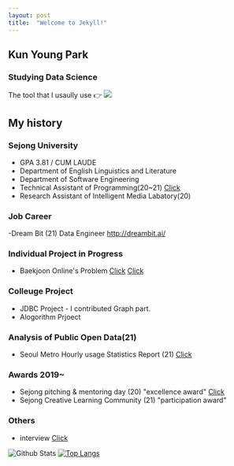 ```yaml
---
layout: post
title:  "Welcome to Jekyll!"
---
```


## Kun Young Park

### Studying Data Science

The tool that I usaully use 👉 <img src="https://img.shields.io/badge/Python-3776AB?style=for-the-badge&logo=python&logoColor=white" /> 

## My history

### Sejong University 
- GPA 3.81 / CUM LAUDE
- Department of English Linguistics and Literature
- Department of Software Engineering
- Technical Assistant of Programming(20~21)
  [Click](https://blog.naver.com/ceroopark/222414688135 "네이버 블로그")
- Research Assistant of Intelligent Media Labatory(20)
 
### Job Career
-Dream Bit (21)
Data Engineer
http://dreambit.ai/

### Individual Project in Progress 
- Baekjoon Online's Problem 
  [Click](https://solved.ac/profile/ceroopark "BJ")
  [Click](https://github.com/ceroopark/2021_SJU_BOJAlgorithm.py "Git")

### Colleuge Project
- JDBC Project - I contributed Graph part. 
- Alogorithm Prjoect

### Analysis of Public Open Data(21) 
- Seoul Metro Hourly usage Statistics Report  (21)
  [Click](https://github.com/ceroopark/Open-Data-Project/tree/main/subway "Git")

### Awards 2019~
- Sejong pitching & mentoring day (20)  "excellence award"
  [Click](https://blog.naver.com/ceroopark/222418881766 "Naver Blog")
- Sejong Creative Learning Community (21)  "participation award"

### Others
- interview 
  [Click](https://www.youtube.com/watch?v=SGhIEBgn_8M "Youtube")


![Github Stats](https://github-readme-stats.vercel.app/api?username=ceroopark&show_icons=true)
[![Top Langs](https://github-readme-stats.vercel.app/api/top-langs/?username=ceroopark)](https://github.com/anuraghazra/github-readme-stats)
